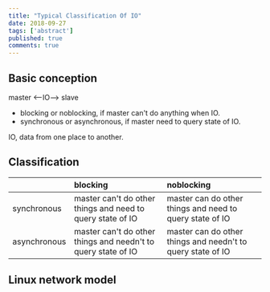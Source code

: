 ```yaml
---
title: "Typical Classification Of IO"
date: 2018-09-27
tags: ['abstract']
published: true
comments: true
---
```


## Basic conception

master <--IO--> slave

- blocking or noblocking, if master can't do anything when IO.
- synchronous or asynchronous, if master need to query state of IO.

IO, data from one place to another.

## Classification

|            |blocking   |noblocking|
|:--         |:--        |:--       |
|synchronous |master can't do other things and need to query state of IO|master can do other things and need to query state of IO|
|asynchronous|master can't do other things and needn't to query state of IO|master can do other things and needn't to query state of IO|

## Linux network model
